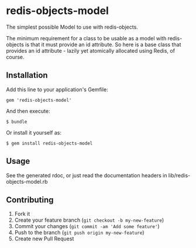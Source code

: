 # redis-objects-model

The simplest possible Model to use with redis-objects.

The minimum requirement for a class to be usable as a model with
redis-objects is that it must provide an id attribute. So here is a
base class that provides an id attribute - lazily yet atomically
allocated using Redis, of course.

## Installation

Add this line to your application's Gemfile:

    gem 'redis-objects-model'

And then execute:

    $ bundle

Or install it yourself as:

    $ gem install redis-objects-model

## Usage

See the generated rdoc, or just read the documentation headers in
lib/redis-objects-model.rb

## Contributing

1. Fork it
2. Create your feature branch (`git checkout -b my-new-feature`)
3. Commit your changes (`git commit -am 'Add some feature'`)
4. Push to the branch (`git push origin my-new-feature`)
5. Create new Pull Request
